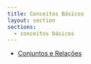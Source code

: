 ```yaml
---
title: Conceitos Básicos
layout: section
sections:
  - conceitos básicos
---
```


* [Conjuntos e Relações](set-concepts)
